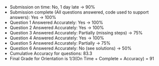 - Submission on time: No, 1 day late -> 90%
- Submission complete (All questions answered, code used to support answers): Yes -> 100%
- Question 1 Answered Accurately: Yes -> 100%
- Question 2 Answered Accurately: Yes -> 100%
- Question 3 Answered Accurately: Partially (missing steps) -> 75%
- Question 4 Answered Accurately: Yes -> 100%
- Question 5 Answered Accurately: Partially -> 75%
- Question 6 Answered Accurately: No (see solutions) -> 50%
- Cumulative Accuracy for questions: 83.3
- Final Grade for Orientation is 1/3(On Time + Complete + Accuracy) = 91
